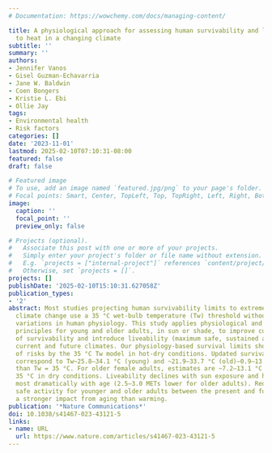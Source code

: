 ```yaml
---
# Documentation: https://wowchemy.com/docs/managing-content/

title: A physiological approach for assessing human survivability and liveability
  to heat in a changing climate
subtitle: ''
summary: ''
authors:
- Jennifer Vanos
- Gisel Guzman-Echavarria
- Jane W. Baldwin
- Coen Bongers
- Kristie L. Ebi
- Ollie Jay
tags:
- Environmental health
- Risk factors
categories: []
date: '2023-11-01'
lastmod: 2025-02-10T07:10:31-08:00
featured: false
draft: false

# Featured image
# To use, add an image named `featured.jpg/png` to your page's folder.
# Focal points: Smart, Center, TopLeft, Top, TopRight, Left, Right, BottomLeft, Bottom, BottomRight.
image:
  caption: ''
  focal_point: ''
  preview_only: false

# Projects (optional).
#   Associate this post with one or more of your projects.
#   Simply enter your project's folder or file name without extension.
#   E.g. `projects = ["internal-project"]` references `content/project/deep-learning/index.md`.
#   Otherwise, set `projects = []`.
projects: []
publishDate: '2025-02-10T15:10:31.627058Z'
publication_types:
- '2'
abstract: Most studies projecting human survivability limits to extreme heat with
  climate change use a 35 °C wet-bulb temperature (Tw) threshold without integrating
  variations in human physiology. This study applies physiological and biophysical
  principles for young and older adults, in sun or shade, to improve current estimates
  of survivability and introduce liveability (maximum safe, sustained activity) under
  current and future climates. Our physiology-based survival limits show a vast underestimation
  of risks by the 35 °C Tw model in hot-dry conditions. Updated survivability limits
  correspond to Tw~25.8–34.1 °C (young) and ~21.9–33.7 °C (old)—0.9–13.1 °C lower
  than Tw = 35 °C. For older female adults, estimates are ~7.2–13.1 °C lower than
  35 °C in dry conditions. Liveability declines with sun exposure and humidity, yet
  most dramatically with age (2.5–3.0 METs lower for older adults). Reductions in
  safe activity for younger and older adults between the present and future indicate
  a stronger impact from aging than warming.
publication: '*Nature Communications*'
doi: 10.1038/s41467-023-43121-5
links:
- name: URL
  url: https://www.nature.com/articles/s41467-023-43121-5
---
```

